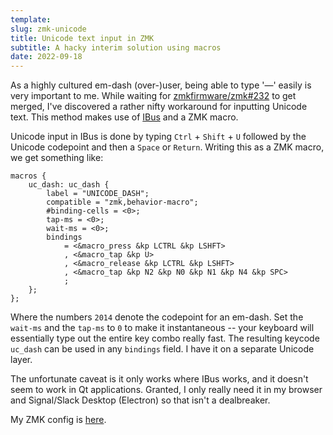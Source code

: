 ```yaml
---
template:
slug: zmk-unicode
title: Unicode text input in ZMK
subtitle: A hacky interim solution using macros
date: 2022-09-18
---
```


As a highly cultured em-dash (over-)user, being able to type '—' easily
is very important to me. While waiting for
[zmkfirmware/zmk#232](https://github.com/zmkfirmware/zmk/issues/232) to
get merged, I've discovered a rather nifty workaround for inputting
Unicode text. This method makes use of
[IBus](https://github.com/ibus/ibus) and a ZMK macro.

Unicode input in IBus is done by typing `Ctrl` + `Shift` + `U` followed
by the Unicode codepoint and then a `Space` or `Return`. Writing this
as a ZMK macro, we get something like:

```dts
macros {
    uc_dash: uc_dash {
        label = "UNICODE_DASH";
        compatible = "zmk,behavior-macro";
        #binding-cells = <0>;
        tap-ms = <0>;
        wait-ms = <0>;
        bindings
            = <&macro_press &kp LCTRL &kp LSHFT>
            , <&macro_tap &kp U>
            , <&macro_release &kp LCTRL &kp LSHFT>
            , <&macro_tap &kp N2 &kp N0 &kp N1 &kp N4 &kp SPC>
            ;
    }; 
};
```

Where the numbers `2014` denote the codepoint for an em-dash. Set the
`wait-ms` and the `tap-ms` to `0` to make it instantaneous -- your
keyboard will essentially type out the entire key combo really fast. The
resulting keycode `uc_dash` can be used in any `bindings` field. I have
it on a separate Unicode layer.

The unfortunate caveat is it only works where IBus works, and it doesn't
seem to work in Qt applications. Granted, I only really need it in my
browser and Signal/Slack Desktop (Electron) so that isn't a dealbreaker.

My ZMK config is [here](https://github.com/icyphox/ferricy-zmk).
